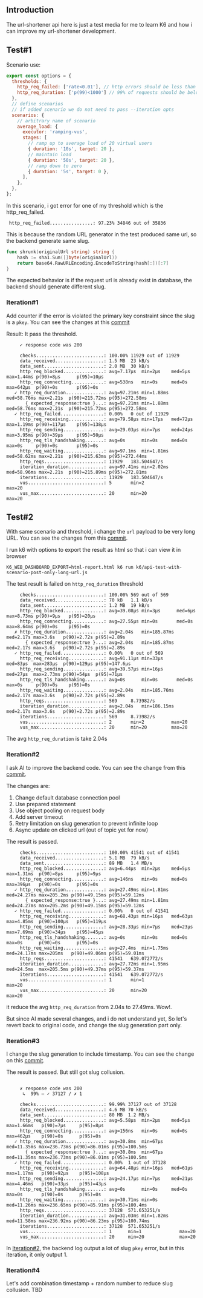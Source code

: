 ## Introduction

The url-shortener api here is just a test media for me to learn K6 and how i can improve my url-shortener development.

## Test#1

Scenario use:

```js
export const options = {
  thresholds: {
    http_req_failed: ['rate<0.01'], // http errors should be less than 1%
    http_req_duration: ['p(99)<1000'] // 99% of requests should be below 1000ms = 1s
  },
  // define scenarios
  // if added scenario we do not need to pass --iteration opts
  scenarios: {
    // arbitrary name of scenario
    average_load: {
      executor: 'ramping-vus',
      stages: [
        // ramp up to average load of 20 virtual users
        { duration: '10s', target: 20 },
        // maintain load
        { duration: '50s', target: 20 },
        // ramp down to zero
        { duration: '5s', target: 0 },
      ],
    },
  },
};
```

In this scenario, i got error for one of my threshold which is the http_req_failed.
```
 http_req_failed................: 97.23% 34846 out of 35836
```

This is because the random URL generator in the test produced same url, so the backend generate same slug.

```go
func shrunk(originalUrl string) string {
	hash := sha1.Sum([]byte(originalUrl))
	return base64.RawURLEncoding.EncodeToString(hash[:])[:7]
}
```

The expected behavior is if the request url is already exist in database, the backend should generate different slug.

### Iteration#1

Add counter if the error is violated the primary key constraint since the slug is a `pkey`. You can see the changes at this [commit](https://github.com/jayantodpuji/shrunk/commit/8434e20c581be037e73689a38cb93582da1e3954)

Result: It pass the threshold.
```
     ✓ response code was 200

     checks.........................: 100.00% 11929 out of 11929
     data_received..................: 1.5 MB  23 kB/s
     data_sent......................: 2.0 MB  30 kB/s
     http_req_blocked...............: avg=7.17µs  min=2µs    med=5µs     max=1.44ms p(90)=8µs      p(95)=10µs
     http_req_connecting............: avg=538ns   min=0s     med=0s      max=642µs  p(90)=0s       p(95)=0s
   ✓ http_req_duration..............: avg=97.21ms min=1.88ms med=58.76ms max=2.21s  p(90)=215.72ms p(95)=272.58ms
       { expected_response:true }...: avg=97.21ms min=1.88ms med=58.76ms max=2.21s  p(90)=215.72ms p(95)=272.58ms
   ✓ http_req_failed................: 0.00%   0 out of 11929
     http_req_receiving.............: avg=79.58µs min=17µs   med=72µs    max=1.19ms p(90)=117µs    p(95)=138µs
     http_req_sending...............: avg=29.03µs min=7µs    med=24µs    max=3.95ms p(90)=39µs     p(95)=50µs
     http_req_tls_handshaking.......: avg=0s      min=0s     med=0s      max=0s     p(90)=0s       p(95)=0s
     http_req_waiting...............: avg=97.1ms  min=1.81ms med=58.62ms max=2.21s  p(90)=215.63ms p(95)=272.44ms
     http_reqs......................: 11929   183.504647/s
     iteration_duration.............: avg=97.41ms min=2.02ms med=58.96ms max=2.21s  p(90)=215.89ms p(95)=272.81ms
     iterations.....................: 11929   183.504647/s
     vus............................: 5       min=2              max=20
     vus_max........................: 20      min=20             max=20
```

## Test#2

With same scenario and threshold, i change the `url` payload to be very long URL. You can see the changes from this [commit](https://github.com/jayantodpuji/shrunk/commit/88ccea0aeed6760fe60aa32f35f954a9e1ba69d3).

I run k6 with options to export the result as html so that i can view it in browser
```
K6_WEB_DASHBOARD_EXPORT=html-report.html k6 run k6/api-test-with-scenario-post-only-long-url.js
```

The test result is failed on `http_req_duration` threshold
```
     checks.........................: 100.00% 569 out of 569
     data_received..................: 70 kB   1.1 kB/s
     data_sent......................: 1.2 MB  19 kB/s
     http_req_blocked...............: avg=39.08µs min=3µs      med=6µs   max=8.73ms p(90)=9µs   p(95)=20µs
     http_req_connecting............: avg=27.55µs min=0s       med=0s    max=8.64ms p(90)=0s    p(95)=0s
   ✗ http_req_duration..............: avg=2.04s   min=185.87ms med=2.17s max=3.6s   p(90)=2.72s p(95)=2.89s
       { expected_response:true }...: avg=2.04s   min=185.87ms med=2.17s max=3.6s   p(90)=2.72s p(95)=2.89s
   ✓ http_req_failed................: 0.00%   0 out of 569
     http_req_receiving.............: avg=91.11µs min=33µs     med=83µs  max=283µs  p(90)=129µs p(95)=147.6µs
     http_req_sending...............: avg=39.57µs min=16µs     med=27µs  max=2.73ms p(90)=54µs  p(95)=71µs
     http_req_tls_handshaking.......: avg=0s      min=0s       med=0s    max=0s     p(90)=0s    p(95)=0s
     http_req_waiting...............: avg=2.04s   min=185.76ms med=2.17s max=3.6s   p(90)=2.72s p(95)=2.89s
     http_reqs......................: 569     8.73982/s
     iteration_duration.............: avg=2.04s   min=186.15ms med=2.17s max=3.6s   p(90)=2.72s p(95)=2.89s
     iterations.....................: 569     8.73982/s
     vus............................: 2       min=2          max=20
     vus_max........................: 20      min=20         max=20
```

The avg `http_req_duration` is take 2.04s

### Iteration#2

I ask AI to improve the backend code. You can see the change from this [commit](https://github.com/jayantodpuji/shrunk/commit/eab7a504b96d1668e8f1e50a34561f8dd1f8a4f1).

The changes are:
1. Change default database connection pool
2. Use prepared statement
3. Use object pooling on request body
4. Add server timeout
5. Retry limitation on slug generation to prevent infinite loop
6. Async update on clicked url (out of topic yet for now)

The result is passed.
```
     checks.........................: 100.00% 41541 out of 41541
     data_received..................: 5.1 MB  79 kB/s
     data_sent......................: 89 MB   1.4 MB/s
     http_req_blocked...............: avg=6.44µs  min=2µs    med=5µs     max=1.31ms  p(90)=8µs     p(95)=9µs
     http_req_connecting............: avg=146ns   min=0s     med=0s      max=396µs   p(90)=0s      p(95)=0s
   ✓ http_req_duration..............: avg=27.49ms min=1.81ms med=24.27ms max=205.2ms p(90)=49.15ms p(95)=59.12ms
       { expected_response:true }...: avg=27.49ms min=1.81ms med=24.27ms max=205.2ms p(90)=49.15ms p(95)=59.12ms
   ✓ http_req_failed................: 0.00%   0 out of 41541
     http_req_receiving.............: avg=68.43µs min=16µs   med=63µs    max=4.85ms  p(90)=100µs   p(95)=119µs
     http_req_sending...............: avg=28.33µs min=7µs    med=23µs    max=7.69ms  p(90)=34µs    p(95)=45µs
     http_req_tls_handshaking.......: avg=0s      min=0s     med=0s      max=0s      p(90)=0s      p(95)=0s
     http_req_waiting...............: avg=27.4ms  min=1.75ms med=24.17ms max=205ms   p(90)=49.06ms p(95)=59.01ms
     http_reqs......................: 41541   639.072772/s
     iteration_duration.............: avg=27.72ms min=1.95ms med=24.5ms  max=205.5ms p(90)=49.37ms p(95)=59.37ms
     iterations.....................: 41541   639.072772/s
     vus............................: 1       min=1              max=20
     vus_max........................: 20      min=20             max=20
```

it reduce the avg `http_req_duration` from 2.04s to 27.49ms. Wow!.

But since AI made several changes, and i do not understand yet, So let's revert back to original code, and change the slug generation part only.

### Iteration#3

I change the slug generation to include timestamp. You can see the change on this [commit](https://github.com/jayantodpuji/shrunk/commit/6999d1a06a2062f27a3c1ac49974df0fb8ef18c5).

The result is passed. But still got slug collusion.
```

     ✗ response code was 200
      ↳  99% — ✓ 37127 / ✗ 1

     checks.........................: 99.99% 37127 out of 37128
     data_received..................: 4.6 MB 70 kB/s
     data_sent......................: 80 MB  1.2 MB/s
     http_req_blocked...............: avg=5.58µs  min=2µs    med=5µs     max=1.66ms   p(90)=7µs     p(95)=8µs
     http_req_connecting............: avg=156ns   min=0s     med=0s      max=462µs    p(90)=0s      p(95)=0s
   ✓ http_req_duration..............: avg=30.8ms  min=67µs   med=11.35ms max=236.73ms p(90)=86.01ms p(95)=100.5ms
       { expected_response:true }...: avg=30.8ms  min=67µs   med=11.35ms max=236.73ms p(90)=86.01ms p(95)=100.5ms
   ✓ http_req_failed................: 0.00%  1 out of 37128
     http_req_receiving.............: avg=64.48µs min=16µs   med=61µs    max=1.17ms   p(90)=92µs    p(95)=108µs
     http_req_sending...............: avg=24.17µs min=7µs    med=21µs    max=4.46ms   p(90)=33µs    p(95)=43µs
     http_req_tls_handshaking.......: avg=0s      min=0s     med=0s      max=0s       p(90)=0s      p(95)=0s
     http_req_waiting...............: avg=30.71ms min=0s     med=11.26ms max=236.65ms p(90)=85.91ms p(95)=100.4ms
     http_reqs......................: 37128  571.653251/s
     iteration_duration.............: avg=31.03ms min=1.82ms med=11.58ms max=236.92ms p(90)=86.23ms p(95)=100.74ms
     iterations.....................: 37128  571.653251/s
     vus............................: 1      min=1              max=20
     vus_max........................: 20     min=20             max=20
```

In [Iteration#2](#Iteration#2), the backend log output a lot of slug `pkey` error, but in this iteration, it only output 1.

### Iteration#4

Let's add combination timestamp + random number to reduce slug collusion. TBD